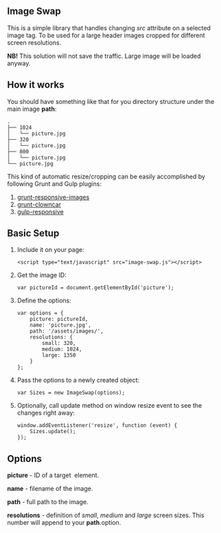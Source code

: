 Image Swap
----------
This is a simple library that handles changing *src* attribute on a selected image tag. To be used for a large header images cropped for different screen resolutions.

**NB!** This solution will not save the traffic. Large image will be loaded anyway.

How it works
------------

You should have something like that for you directory structure under the main image **path**:

    .
    ├── 1024
    │   └── picture.jpg
    ├── 320
    │   └── picture.jpg
    ├── 800
    │   └── picture.jpg
    └── picture.jpg

This kind of automatic resize/cropping can be easily accomplished by following Grunt and Gulp plugins:

 1. [grunt-responsive-images](https://github.com/andismith/grunt-responsive-images)
 2. [grunt-clowncar](https://npmjs.org/package/grunt-clowncar)
 3. [gulp-responsive](https://github.com/mahnunchik/gulp-responsive)



Basic Setup
----------
 1. Include it on your page:	 

        <script type="text/javascript" src="image-swap.js"></script>

 2. Get the image ID: 

        var pictureId = document.getElementById('picture');

 3. Define the options:
	
        var options = {
            picture: pictureId,
            name: 'picture.jpg',
            path: '/assets/images/',
            resolutions: {
                small: 320,
                medium: 1024,
                large: 1350
            }
        };

 4. Pass the options to a newly created object:

        var Sizes = new ImageSwap(options);

 5. Optionally, call update method on window resize event to see the changes right away:
 
        window.addEventListener('resize', function (event) {
            Sizes.update();
        });

Options
-------

**picture** - ID of a target <img> element.

**name** - filename of the image.

**path** - full path to the image.

**resolutions** - definition of *small*, *medium* and *large* screen sizes. This number will append to your **path**.option.